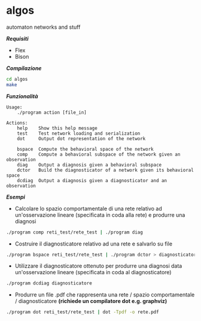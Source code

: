 # algos
automaton networks and stuff

***Requisiti***
* Flex
* Bison

***Compilazione***
```bash
cd algos
make
```

***Funzionalità***
```
Usage:
	./program action [file_in]

Actions:
	help    Show this help message
	test    Test network loading and serialization
	dot     Output dot representation of the network

	bspace  Compute the behavioral space of the network
	comp    Compute a behavioral subspace of the network given an observation
	diag    Output a diagnosis given a behavioral subspace
	dctor   Build the diagnosticator of a network given its behavioral space
	dcdiag	Output a diagnosis given a diagnosticator and an observation

```

***Esempi***
* Calcolare lo spazio comportamentale di una rete relativo ad un'osservazione lineare (specificata in coda alla rete) e produrre una diagnosi
```bash
./program comp reti_test/rete_test | ./program diag
```
* Costruire il diagnosticatore relativo ad una rete e salvarlo su file
```bash
./program bspace reti_test/rete_test | ./program dctor > diagnosticatore
```
* Utilizzare il diagnosticatore ottenuto per produrre una diagnosi data un'osservazione lineare (specificata in coda al diagnosticatore)
```bash
./program dcdiag diagnosticatore
```
* Produrre un file .pdf che rappresenta una rete / spazio comportamentale / diagnosticatore **(richiede un compilatore dot e.g. graphviz)**
```bash
./program dot reti_test/rete_test | dot -Tpdf -o rete.pdf
```
